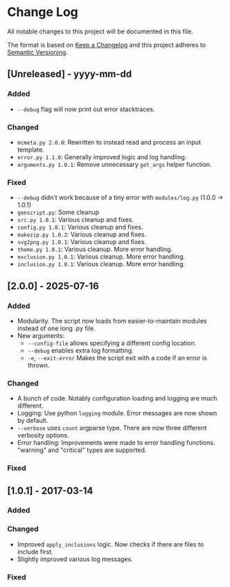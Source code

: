 
# Change Log
All notable changes to this project will be documented in this file.
 
The format is based on [Keep a Changelog](http://keepachangelog.com/)
and this project adheres to [Semantic Versioning](http://semver.org/).
 
## [Unreleased] - yyyy-mm-dd
 
### Added

- `--debug` flag will now print out error stacktraces. 

### Changed

- `mcmeta.py 2.0.0`: Rewritten to instead read and process an input template.
- `error.py 1.1.0`: Generally improved logic and log handling.
- `arguments.py 1.0.1`: Remove unnecessary `get_args` helper function.
 
### Fixed

- `--debug` didn't work because of a tiny error with `modules/log.py` (1.0.0 -> 1.0.1)
- `genscript.py`: Some cleanup
- `src.py 1.0.1`: Various cleanup and fixes.
- `config.py 1.0.1`: Various cleanup and fixes.
- `makezip.py 1.0.2`: Various cleanup and fixes.
- `svg2png.py 1.0.1`: Various cleanup and fixes.
- `theme.py 1.0.1`: Various cleanup. More error handling.
- `exclusion.py 1.0.1`: Various cleanup. More error handling.
- `inclusion.py 1.0.1`: Various cleanup. More error handling.

## [2.0.0] - 2025-07-16
 
### Added

- Modularity. The script now loads from easier-to-maintain modules instead of one long .py file.
- New arguments:
  - `--config-file` allows specifying a different config location.
  - `--debug` enables extra log formatting.
  - `-e`, `--exit-error` Makes the script exit with a code if an error is thrown.

### Changed

- A bunch of code. Notably configuration loading and logging are much different.
- Logging: Use python `logging` module. Error messages are now shown by default.
- `--verbose` uses `count` argparse type. There are now three different verbosity options.
- Error handling: Improvements were made to error handling functions. "warning" and "critical" types are supported.
 
### Fixed
 
## [1.0.1] - 2017-03-14
 
### Added
   
### Changed

- Improved `apply_inclusions` logic. Now checks if there are files to include first.
- Slightly improved various log messages.
 
### Fixed

